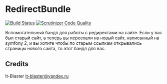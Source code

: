 RedirectBundle
====================

[![Build Status](https://scrutinizer-ci.com/g/it-blaster/redirect-bundle/badges/build.png?b=master)](https://scrutinizer-ci.com/g/it-blaster/redirect-bundle/build-status/master) [![Scrutinizer Code Quality](https://scrutinizer-ci.com/g/it-blaster/redirect-bundle/badges/quality-score.png?b=master)](https://scrutinizer-ci.com/g/it-blaster/redirect-bundle/?branch=master)

Вспомогательный бандл для работы с редиректами на сайте. Если у вас был старый сайт, а теперь вы переехали на новый сайт, написанный на symfony 2, и вы хотите чтобы по старым ссылкам открывались страницы нового сайта, то этот бандл для вас.

Credits
-------

It-Blaster <it-blaster@yandex.ru>
